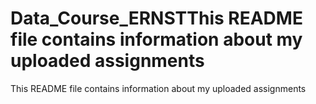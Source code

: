 # Data_Course_ERNSTThis README file contains information about my uploaded assignments
This README file contains information about my uploaded assignments
